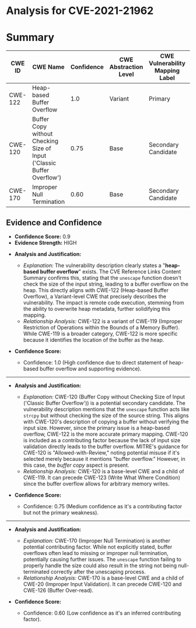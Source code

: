 # Analysis for CVE-2021-21962

# Summary
| CWE ID | CWE Name | Confidence | CWE Abstraction Level | CWE Vulnerability Mapping Label | CWE-Vulnerability Mapping Notes |
|---|---|---|---|---|---|
| CWE-122 | Heap-based Buffer Overflow | 1.0 | Variant | Primary | Allowed |
| CWE-120 | Buffer Copy without Checking Size of Input ('Classic Buffer Overflow') | 0.75 | Base | Secondary Candidate | Allowed-with-Review |
| CWE-170 | Improper Null Termination | 0.60 | Base | Secondary Candidate | Allowed |

## Evidence and Confidence

*   **Confidence Score:** 0.9
*   **Evidence Strength:** HIGH

- **Analysis and Justification:**
  - *Explanation:* The vulnerability description clearly states a "**heap-based buffer overflow**" exists. The CVE Reference Links Content Summary confirms this, stating that the `unescape` function doesn't check the size of the input string, leading to a buffer overflow on the heap. This directly aligns with CWE-122 (Heap-based Buffer Overflow), a Variant-level CWE that precisely describes the vulnerability. The impact is remote code execution, stemming from the ability to overwrite heap metadata, further solidifying this mapping.
  - *Relationship Analysis:* CWE-122 is a variant of CWE-119 (Improper Restriction of Operations within the Bounds of a Memory Buffer). While CWE-119 is a broader category, CWE-122 is more specific because it identifies the location of the buffer as the heap.

- **Confidence Score:**
  - Confidence: 1.0 (High confidence due to direct statement of heap-based buffer overflow and supporting evidence).

---
- **Analysis and Justification:**
  - *Explanation:* CWE-120 (Buffer Copy without Checking Size of Input ('Classic Buffer Overflow')) is a potential secondary candidate. The vulnerability description mentions that the `unescape` function acts like `strcpy` but without checking the size of the source string. This aligns with CWE-120's description of copying a buffer without verifying the input size. However, since the primary issue is a heap-based overflow, CWE-122 is the more accurate primary mapping. CWE-120 is included as a contributing factor because the lack of input size validation directly leads to the buffer overflow. MITRE's guidance for CWE-120 is "Allowed-with-Review," noting potential misuse if it's selected merely because it mentions "buffer overflow." However, in this case, the *buffer copy* aspect is present.
  - *Relationship Analysis:* CWE-120 is a base-level CWE and a child of CWE-119. It can precede CWE-123 (Write What Where Condition) since the buffer overflow allows for arbitrary memory writes.

- **Confidence Score:**
  - Confidence: 0.75 (Medium confidence as it's a contributing factor but not the primary weakness).

---
- **Analysis and Justification:**
  - *Explanation:* CWE-170 (Improper Null Termination) is another potential contributing factor. While not explicitly stated, buffer overflows often lead to missing or improper null termination, potentially causing further issues. The `unescape` function failing to properly handle the size could also result in the string not being null-terminated correctly after the unescaping process.
  - *Relationship Analysis:* CWE-170 is a base-level CWE and a child of CWE-20 (Improper Input Validation). It can precede CWE-120 and CWE-126 (Buffer Over-read).

- **Confidence Score:**
  - Confidence: 0.60 (Low confidence as it's an inferred contributing factor).